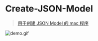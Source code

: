 # Create-JSON-Model

> [用于创建 JSON Model 的 mac 程序](http://www.cnblogs.com/YouXianMing/p/4937740.html)

![demo.gif](http://images2015.cnblogs.com/blog/607542/201511/607542-20151104224844664-668526053.gif)
